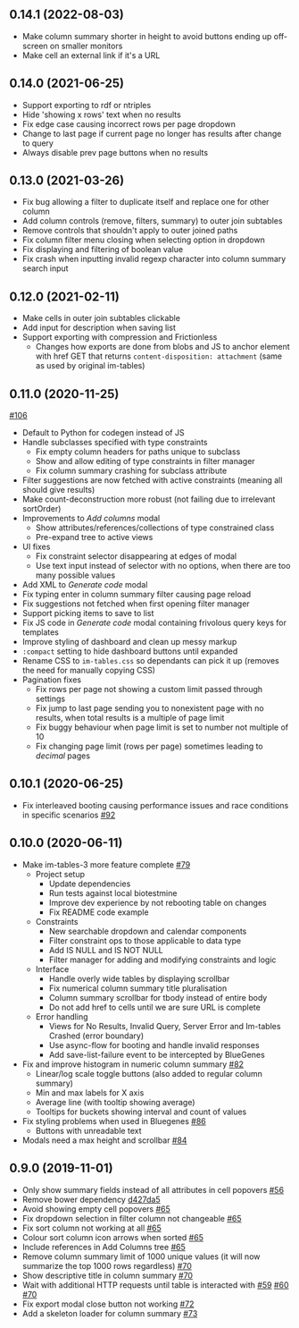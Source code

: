 ## 0.14.1 (2022-08-03)

- Make column summary shorter in height to avoid buttons ending up off-screen on smaller monitors
- Make cell an external link if it's a URL

## 0.14.0 (2021-06-25)

- Support exporting to rdf or ntriples
- Hide 'showing x rows' text when no results
- Fix edge case causing incorrect rows per page dropdown
- Change to last page if current page no longer has results after change to query
- Always disable prev page buttons when no results

## 0.13.0 (2021-03-26)

- Fix bug allowing a filter to duplicate itself and replace one for other column
- Add column controls (remove, filters, summary) to outer join subtables
- Remove controls that shouldn't apply to outer joined paths
- Fix column filter menu closing when selecting option in dropdown
- Fix displaying and filtering of boolean value
- Fix crash when inputting invalid regexp character into column summary search input

## 0.12.0 (2021-02-11)

- Make cells in outer join subtables clickable
- Add input for description when saving list
- Support exporting with compression and Frictionless
    - Changes how exports are done from blobs and JS to anchor element with href GET that returns `content-disposition: attachment` (same as used by original im-tables)

## 0.11.0 (2020-11-25)

[#106](https://github.com/intermine/im-tables-3/pull/106)
- Default to Python for codegen instead of JS
- Handle subclasses specified with type constraints
    - Fix empty column headers for paths unique to subclass
    - Show and allow editing of type constraints in filter manager
    - Fix column summary crashing for subclass attribute
- Filter suggestions are now fetched with active constraints (meaning all should give results)
- Make count-deconstruction more robust (not failing due to irrelevant sortOrder)
- Improvements to *Add columns* modal
    - Show attributes/references/collections of type constrained class
    - Pre-expand tree to active views
- UI fixes
    - Fix constraint selector disappearing at edges of modal
    - Use text input instead of selector with no options, when there are too many possible values
- Add XML to *Generate code* modal
- Fix typing enter in column summary filter causing page reload
- Fix suggestions not fetched when first opening filter manager
- Support picking items to save to list
- Fix JS code in *Generate code* modal containing frivolous query keys for templates
- Improve styling of dashboard and clean up messy markup
- `:compact` setting to hide dashboard buttons until expanded
- Rename CSS to `im-tables.css` so dependants can pick it up (removes the need for manually copying CSS)
- Pagination fixes
    - Fix rows per page not showing a custom limit passed through settings
    - Fix jump to last page sending you to nonexistent page with no results, when total results is a multiple of page limit
    - Fix buggy behaviour when page limit is set to number not multiple of 10
    - Fix changing page limit (rows per page) sometimes leading to *decimal* pages

## 0.10.1 (2020-06-25)

- Fix interleaved booting causing performance issues and race conditions in specific scenarios [#92](https://github.com/intermine/im-tables-3/pull/92)

## 0.10.0 (2020-06-11)

- Make im-tables-3 more feature complete [#79](https://github.com/intermine/im-tables-3/pull/79)
    - Project setup
        - Update dependencies
        - Run tests against local biotestmine
        - Improve dev experience by not rebooting table on changes
        - Fix README code example
    - Constraints
        - New searchable dropdown and calendar components
        - Filter constraint ops to those applicable to data type
        - Add IS NULL and IS NOT NULL
        - Filter manager for adding and modifying constraints and logic
    - Interface
        - Handle overly wide tables by displaying scrollbar
        - Fix numerical column summary title pluralisation
        - Column summary scrollbar for tbody instead of entire body
        - Do not add href to cells until we are sure URL is complete
    - Error handling
        - Views for No Results, Invalid Query, Server Error and Im-tables Crashed (error boundary)
        - Use async-flow for booting and handle invalid responses
        - Add save-list-failure event to be intercepted by BlueGenes
- Fix and improve histogram in numeric column summary [#82](https://github.com/intermine/im-tables-3/pull/82)
    - Linear/log scale toggle buttons (also added to regular column summary)
    - Min and max labels for X axis
    - Average line (with tooltip showing average)
    - Tooltips for buckets showing interval and count of values
- Fix styling problems when used in Bluegenes [#86](https://github.com/intermine/im-tables-3/pull/86)
    - Buttons with unreadable text
- Modals need a max height and scrollbar [#84](https://github.com/intermine/im-tables-3/issues/84)

## 0.9.0 (2019-11-01)

- Only show summary fields instead of all attributes in cell popovers [#56](https://github.com/intermine/im-tables-3/pull/56)
- Remove bower dependency [d427da5](https://github.com/intermine/im-tables-3/commit/d427da5e2091f88d1f6853d27953c458c4a55f05)
- Avoid showing empty cell popovers [#65](https://github.com/intermine/im-tables-3/pull/65)
- Fix dropdown selection in filter column not changeable [#65](https://github.com/intermine/im-tables-3/pull/65)
- Fix sort column not working at all [#65](https://github.com/intermine/im-tables-3/pull/65)
- Colour sort column icon arrows when sorted [#65](https://github.com/intermine/im-tables-3/pull/65)
- Include references in Add Columns tree [#65](https://github.com/intermine/im-tables-3/pull/65)
- Remove column summary limit of 1000 unique values (it will now summarize the top 1000 rows regardless) [#70](https://github.com/intermine/im-tables-3/pull/70)
- Show descriptive title in column summary [#70](https://github.com/intermine/im-tables-3/pull/70)
- Wait with additional HTTP requests until table is interacted with [#59](https://github.com/intermine/im-tables-3/pull/59) [#60](https://github.com/intermine/im-tables-3/pull/60) [#70](https://github.com/intermine/im-tables-3/pull/70)
- Fix export modal close button not working [#72](https://github.com/intermine/im-tables-3/pull/72)
- Add a skeleton loader for column summary [#73](https://github.com/intermine/im-tables-3/pull/73)
